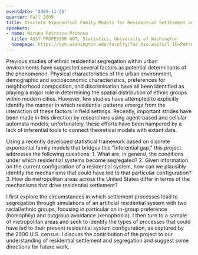 ```yaml
---
eventdate: '2009-11-25'
quarter: Fall 2009
title: Discrete Exponential Family Models for Residential Settlement and Segregation
speakers:
- name: Miruna Petrescu-Prahova
  title: ASST PROFESSOR WOT, Statistics, University of Washington
  homepage: https://sph.washington.edu/faculty/fac_bio.asp?url_ID=Petrescu-Prahova_Miruna
---
```

Previous studies of ethnic residential segregation within urban environments have suggested several factors as potential determinants of the phenomenon. Physical characteristics of the urban environment, demographic and socioeconomic characteristics, preferences for neighborhood composition, and discrimination have all been identified as playing a major role in determining the spatial distribution of ethnic groups within modern cities. However, few studies have attempted to explicitly identify the manner in which residential patterns emerge from the interaction of these factors in field settings. Recently, important strides have been made in this direction by researchers using agent-based and cellular automata models; unfortunately, these efforts have been hampered by a lack of inferential tools to connect theoretical models with extant data. 

Using a recently developed statistical framework based on discrete exponential family models that bridges this &quot;inferential gap,&quot; this project addresses the following questions: 1. What are, in general, the conditions under which residential systems become segregated? 2. Given information on the current configuration of a residential system, how can we plausibly identify the mechanisms that could have led to that particular configuration? 3. How do metropolitan areas across the United States differ in terms of the mechanisms that drive residential settlement? 

I first explore the circumstances in which settlement processes lead to segregation through simulations of an artificial residential system with two racial/ethnic groups, focusing in particular on in-group preference (homophily) and outgroup avoidance (xenophobia). I then turn to a sample of metropolitan areas and seek to identify the types of processes that could have led to their present residential system configuration, as captured by the 2000 U.S. census. I discuss the contribution of the project to our understanding of residential settlement and segregation and suggest some directions for future work.
